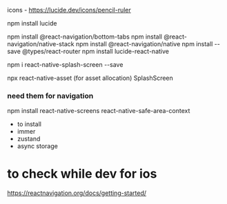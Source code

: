 icons - https://lucide.dev/icons/pencil-ruler

npm install lucide

npm install @react-navigation/bottom-tabs
npm install @react-navigation/native-stack
npm install @react-navigation/native
npm install --save @types/react-router
npm install lucide-react-native

npm i react-native-splash-screen --save 

npx react-native-asset (for asset allocation)
SplashScreen  





### need them for navigation 

npm install react-native-screens react-native-safe-area-context

* to install 
* immer
* zustand
* async storage



# to check while dev for ios

https://reactnavigation.org/docs/getting-started/

